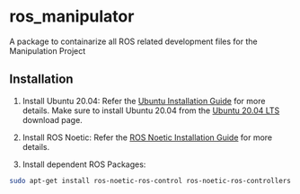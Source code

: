 # ros_manipulator

A package to containarize all ROS related development files for the Manipulation Project

## Installation

1. Install Ubuntu 20.04:
Refer the [Ubuntu Installation Guide](https://ubuntu.com/tutorials/install-ubuntu-desktop#1-overview) for more details.
Make sure to install Ubuntu 20.04 from the [Ubuntu 20.04 LTS](https://releases.ubuntu.com/focal/ubuntu-20.04.6-desktop-amd64.iso) download page.

2. Install ROS Noetic:
Refer the [ROS Noetic Installation Guide](http://wiki.ros.org/noetic/Installation/Ubuntu) for more details.

3. Install dependent ROS Packages:

```bash
sudo apt-get install ros-noetic-ros-control ros-noetic-ros-controllers ros-noetic-moveit
```
